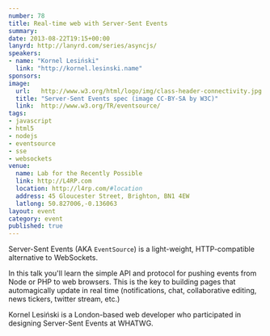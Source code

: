 ```yaml
---
number: 78
title: Real-time web with Server-Sent Events
summary:
date: 2013-08-22T19:15+00:00
lanyrd: http://lanyrd.com/series/asyncjs/
speakers:
- name: "Kornel Lesiński"
  link: "http://kornel.lesinski.name"
sponsors:
image:
  url:   http://www.w3.org/html/logo/img/class-header-connectivity.jpg
  title: "Server-Sent Events spec (image CC-BY-SA by W3C)"
  link:  http://www.w3.org/TR/eventsource/
tags:
- javascript
- html5
- nodejs
- eventsource
- sse
- websockets
venue:
  name: Lab for the Recently Possible
  link: http://L4RP.com
  location: http://l4rp.com/#location
  address: 45 Gloucester Street, Brighton, BN1 4EW
  latlong: 50.827006,-0.136063
layout: event
category: event
published: true
---
```


Server-Sent Events (AKA `EventSource`) is a light-weight, HTTP-compatible alternative to WebSockets.

In this talk you'll learn the simple API and protocol for pushing events from Node or PHP to web browsers. This is the key to building pages that automagically update in real time (notifications, chat, collaborative editing, news tickers, twitter stream, etc.)

Kornel Lesiński is a London-based web developer who participated in designing Server-Sent Events at <abbr>WHATWG</abbr>.

